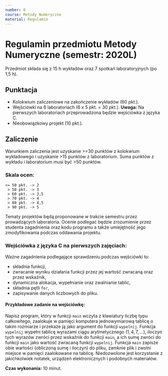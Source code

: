 ```yaml
---
number: 0
course: Metody Numeryczne
material: Regulamin
---
```


# Regulamin przedmiotu Metody Numeryczne (semestr: 2020L)

Przedmiot składa się z 15 h wykładów oraz 7 spotkań laboratoryjnych (po 1,5 h). 

## Punktacja

- Kolokwium zaliczeniowe na zakończenie wykładów (60 pkt.).
- Wejściówki na 6 laboratoriach (6 x 5 pkt. = 30 pkt.).
**Uwaga:** Na pierwszych laboratoriach przeprowadzona będzie wejściówka z języka C.
- Nieobowiązkowy projekt (10 pkt.).

## Zaliczenie

Warunkiem zaliczenia jest uzyskanie >=30 punktów z kolokwium wykładowego i uzyskanie >15 punktów z laboratorium.
Suma punktów z wykładu i laboratorium musi być >50 punktów.

### Skala ocen:

    <= 50 pkt. -> 2
     > 50 pkt. -> 3
     > 60 pkt. -> 3,5
     > 70 pkt. -> 4
     > 80 pkt. -> 4,5
     > 90 pkt. -> 5

Tematy projektów będą proponowane w trakcie semestru przez prowadzących laboratoria.
Ocenie podlegać będzie zrozumienie przez studenta zagadnienia oraz kodu programu a także umiejętność jego zmodyfikowania podczas oddawania projektu.

### Wejściówka z języka C na pierwszych zajęciach:

Ważne zagadnienia podlegające sprawdzeniu podczas wejściówki to:

- składnia funkcji,
- zwracanie wyniku działania funkcji przez jej wartość zwracaną oraz przez wskaźnik,
- dynamiczna alokacja, wypełnianie oraz zwalnianie tablic,
- składnia pętli `for`,
- zapisywanie danych liczbowych do pliku.

#### Przykładowe zadanie na wejściówkę:

Napisz program, który w funkcji `main` wczyta z klawiatury liczbę typu całkowitego, zaalokuje w pamięci komputera jednowymiarową tablicę o takim rozmiarze i przekaże ją jako argument do funkcji `wypelnij`.
Funkcja `wypelnij` wypełni tablicę wyrazami ciągu arytmetycznego $(1, 4, 7, \ldots)$, iloczyn tych wyrazów zwróci przez wskaźnik do funkcji `main`, a ich sumę zwróci do funkcji `main` jako wartość zwracaną funkcji `wypelnij`.
Funkcja `main` zapisze obie wartości (obliczoną sumę i iloczyn) do pliku, zamknie plik i zwolni miejsce w pamięci zaalokowane na tablicę.
Niedozwolone jest korzystanie z jakichkolwiek notatek, urządzeń elektronicznych i podobnych materiałów.

**Czas wykonania:** 10 minut.
